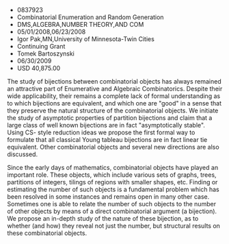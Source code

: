 
* 0837923
* Combinatorial Enumeration and Random Generation
* DMS,ALGEBRA,NUMBER THEORY,AND COM
* 05/01/2008,06/23/2008
* Igor Pak,MN,University of Minnesota-Twin Cities
* Continuing Grant
* Tomek Bartoszynski
* 06/30/2009
* USD 40,875.00

The study of bijections between combinatorial objects has always remained an
attractive part of Enumerative and Algebraic Combinatorics. Despite their wide
applicability, their remains a complete lack of formal understanding as to which
bijections are equivalent, and which one are "good" in a sense that they
preserve the natural structure of the combinatorial objects. We initiate the
study of asymptotic properties of partition bijections and claim that a large
class of well known bijections are in fact "asymptotically stable". Using CS-
style reduction ideas we propose the first formal way to formulate that all
classical Young tableau bijections are in fact linear tie equivalent. Other
combinatorial objects and several new directions are also discussed.

Since the early days of mathematics, combinatorial objects have played an
important role. These objects, which include various sets of graphs, trees,
partitions of integers, tilings of regions with smaller shapes, etc. Finding or
estimating the number of such objects is a fundamental problem which has been
resolved in some instances and remains open in many other case. Sometimes one is
able to relate the number of such objects to the number of other objects by
means of a direct combinatorial argument (a bijection). We propose an in-depth
study of the nature of these bijection, as to whether (and how) they reveal not
just the number, but structural results on these combinatorial objects.
